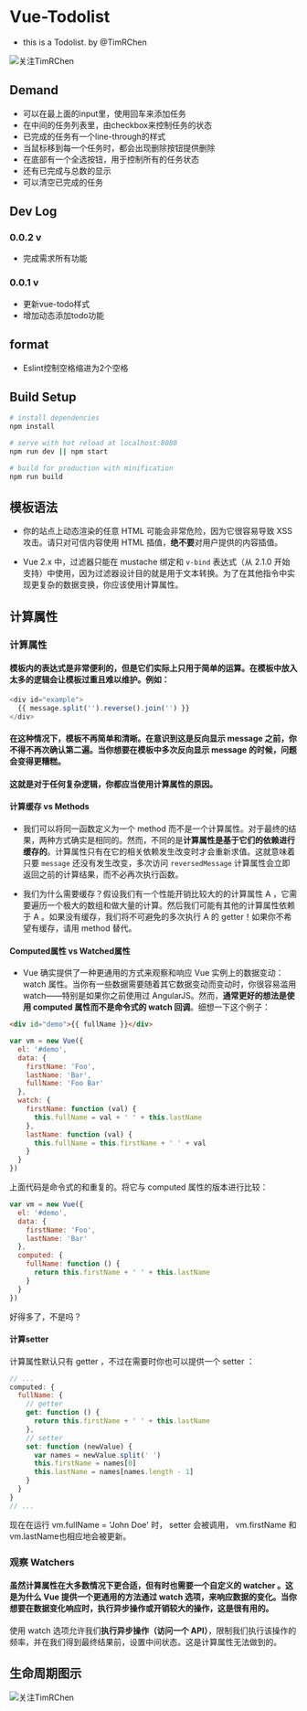 # Vue-Todolist
*  this is a Todolist. by @TimRChen

![关注TimRChen](https://raw.githubusercontent.com/TimRChen/photoRepo/master/Vue-Todlist/2017_01.gif)

## Demand
*   可以在最上面的input里，使用回车来添加任务
*   在中间的任务列表里，由checkbox来控制任务的状态
*   已完成的任务有一个line-through的样式
*   当鼠标移到每一个任务时，都会出现删除按钮提供删除
*   在底部有一个全选按钮，用于控制所有的任务状态
*   还有已完成与总数的显示
*   可以清空已完成的任务

## Dev Log

### 0.0.2 v
*   完成需求所有功能

### 0.0.1 v
*   更新vue-todo样式
*   增加动态添加todo功能


## format
*   Eslint控制空格缩进为2个空格

## Build Setup

``` bash
# install dependencies
npm install

# serve with hot reload at localhost:8080
npm run dev || npm start

# build for production with minification
npm run build
```

## 模板语法

*   你的站点上动态渲染的任意 HTML 可能会非常危险，因为它很容易导致 XSS 攻击。请只对可信内容使用 HTML 插值，**绝不要**对用户提供的内容插值。

*   Vue 2.x 中，过滤器只能在 mustache 绑定和 `v-bind` 表达式（从 2.1.0 开始支持）中使用，因为过滤器设计目的就是用于文本转换。为了在其他指令中实现更复杂的数据变换，你应该使用计算属性。

## 计算属性

### 计算属性

#### 模板内的表达式是非常便利的，但是它们实际上只用于简单的运算。在模板中放入太多的逻辑会让模板过重且难以维护。例如：
```js
<div id="example">
  {{ message.split('').reverse().join('') }}
</div>
```
#### 在这种情况下，模板不再简单和清晰。在意识到这是反向显示 message 之前，你不得不再次确认第二遍。当你想要在模板中多次反向显示 message 的时候，问题会变得更糟糕。
#### 这就是对于任何复杂逻辑，你都应当使用**计算属性**的原因。

#### **计算缓存** vs **Methods**
*   我们可以将同一函数定义为一个 method 而不是一个计算属性。对于最终的结果，两种方式确实是相同的。然而，不同的是**计算属性是基于它们的依赖进行缓存的**。计算属性只有在它的相关依赖发生改变时才会重新求值。这就意味着只要 `message` 还没有发生改变，多次访问 `reversedMessage` 计算属性会立即返回之前的计算结果，而不必再次执行函数。


*   我们为什么需要缓存？假设我们有一个性能开销比较大的的计算属性 A ，它需要遍历一个极大的数组和做大量的计算。然后我们可能有其他的计算属性依赖于 A 。如果没有缓存，我们将不可避免的多次执行 A 的 getter！如果你不希望有缓存，请用 method 替代。

#### **Computed属性** vs **Watched属性**

*   Vue 确实提供了一种更通用的方式来观察和响应 Vue 实例上的数据变动：watch 属性。当你有一些数据需要随着其它数据变动而变动时，你很容易滥用 watch——特别是如果你之前使用过 AngularJS。然而，**通常更好的想法是使用 computed 属性而不是命令式的 watch 回调**。细想一下这个例子：
```html
<div id="demo">{{ fullName }}</div>
```
```js
var vm = new Vue({
  el: '#demo',
  data: {
    firstName: 'Foo',
    lastName: 'Bar',
    fullName: 'Foo Bar'
  },
  watch: {
    firstName: function (val) {
      this.fullName = val + ' ' + this.lastName
    },
    lastName: function (val) {
      this.fullName = this.firstName + ' ' + val
    }
  }
})
```
上面代码是命令式的和重复的。将它与 computed 属性的版本进行比较：
```js
var vm = new Vue({
  el: '#demo',
  data: {
    firstName: 'Foo',
    lastName: 'Bar'
  },
  computed: {
    fullName: function () {
      return this.firstName + ' ' + this.lastName
    }
  }
})
```
好得多了，不是吗？

#### **计算setter**
计算属性默认只有 getter ，不过在需要时你也可以提供一个 setter ：
```js
// ...
computed: {
  fullName: {
    // getter
    get: function () {
      return this.firstName + ' ' + this.lastName
    },
    // setter
    set: function (newValue) {
      var names = newValue.split(' ')
      this.firstName = names[0]
      this.lastName = names[names.length - 1]
    }
  }
}
// ...
```
现在在运行 vm.fullName = 'John Doe' 时， setter 会被调用， vm.firstName 和 vm.lastName也相应地会被更新。

### 观察 Watchers
#### 虽然计算属性在大多数情况下更合适，但有时也需要一个自定义的 watcher 。这是为什么 Vue 提供一个更通用的方法通过 watch 选项，来响应数据的变化。当你想要在数据变化响应时，**执行异步操作或开销较大的操作**，这是很有用的。

使用 watch 选项允许我们**执行异步操作（访问一个 API）**，限制我们执行该操作的频率，并在我们得到最终结果前，设置中间状态。这是计算属性无法做到的。


## 生命周期图示
![关注TimRChen](https://raw.githubusercontent.com/TimRChen/photoRepo/master/Vue-Study/lifecycle.png)